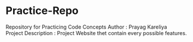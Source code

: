 # Practice-Repo
Repository for Practicing Code Concepts
Author : Prayag Kareliya 
<br>
Project Description : Project Website thet contain every possible features. 
